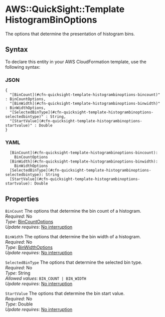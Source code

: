 # AWS::QuickSight::Template HistogramBinOptions<a name="aws-properties-quicksight-template-histogrambinoptions"></a>

The options that determine the presentation of histogram bins\.

## Syntax<a name="aws-properties-quicksight-template-histogrambinoptions-syntax"></a>

To declare this entity in your AWS CloudFormation template, use the following syntax:

### JSON<a name="aws-properties-quicksight-template-histogrambinoptions-syntax.json"></a>

```
{
  "[BinCount](#cfn-quicksight-template-histogrambinoptions-bincount)" : BinCountOptions,
  "[BinWidth](#cfn-quicksight-template-histogrambinoptions-binwidth)" : BinWidthOptions,
  "[SelectedBinType](#cfn-quicksight-template-histogrambinoptions-selectedbintype)" : String,
  "[StartValue](#cfn-quicksight-template-histogrambinoptions-startvalue)" : Double
}
```

### YAML<a name="aws-properties-quicksight-template-histogrambinoptions-syntax.yaml"></a>

```
  [BinCount](#cfn-quicksight-template-histogrambinoptions-bincount): 
    BinCountOptions
  [BinWidth](#cfn-quicksight-template-histogrambinoptions-binwidth): 
    BinWidthOptions
  [SelectedBinType](#cfn-quicksight-template-histogrambinoptions-selectedbintype): String
  [StartValue](#cfn-quicksight-template-histogrambinoptions-startvalue): Double
```

## Properties<a name="aws-properties-quicksight-template-histogrambinoptions-properties"></a>

`BinCount`  <a name="cfn-quicksight-template-histogrambinoptions-bincount"></a>
The options that determine the bin count of a histogram\.  
*Required*: No  
*Type*: [BinCountOptions](aws-properties-quicksight-template-bincountoptions.md)  
*Update requires*: [No interruption](https://docs.aws.amazon.com/AWSCloudFormation/latest/UserGuide/using-cfn-updating-stacks-update-behaviors.html#update-no-interrupt)

`BinWidth`  <a name="cfn-quicksight-template-histogrambinoptions-binwidth"></a>
The options that determine the bin width of a histogram\.  
*Required*: No  
*Type*: [BinWidthOptions](aws-properties-quicksight-template-binwidthoptions.md)  
*Update requires*: [No interruption](https://docs.aws.amazon.com/AWSCloudFormation/latest/UserGuide/using-cfn-updating-stacks-update-behaviors.html#update-no-interrupt)

`SelectedBinType`  <a name="cfn-quicksight-template-histogrambinoptions-selectedbintype"></a>
The options that determine the selected bin type\.  
*Required*: No  
*Type*: String  
*Allowed values*: `BIN_COUNT | BIN_WIDTH`  
*Update requires*: [No interruption](https://docs.aws.amazon.com/AWSCloudFormation/latest/UserGuide/using-cfn-updating-stacks-update-behaviors.html#update-no-interrupt)

`StartValue`  <a name="cfn-quicksight-template-histogrambinoptions-startvalue"></a>
The options that determine the bin start value\.  
*Required*: No  
*Type*: Double  
*Update requires*: [No interruption](https://docs.aws.amazon.com/AWSCloudFormation/latest/UserGuide/using-cfn-updating-stacks-update-behaviors.html#update-no-interrupt)